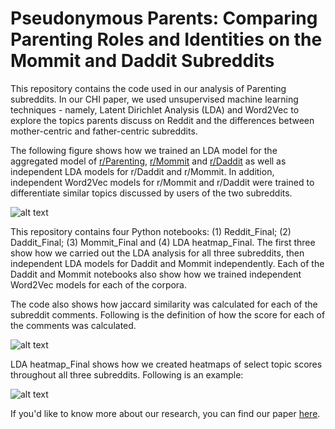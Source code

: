 # Pseudonymous Parents: Comparing Parenting Roles and Identities on the Mommit and Daddit Subreddits
This repository contains the code used in our analysis of Parenting subreddits. In our CHI paper, we used unsupervised machine learning techniques - namely, Latent Dirichlet Analysis (LDA) and Word2Vec to explore the topics parents discuss on Reddit and the differences between mother-centric and father-centric subreddits. 

The following figure shows how we trained an LDA model for the aggregated model of [r/Parenting](https://www.reddit.com/r/Parenting/), [r/Mommit](https://www.reddit.com/r/Mommit/) and [r/Daddit](https://www.reddit.com/r/daddit/) as well as independent LDA models for r/Daddit and r/Mommit. In addition, independent Word2Vec models for r/Mommit and r/Daddit were trained to differentiate similar topics discussed by users of the two subreddits. 

![alt text](http://www-personal.umich.edu/~tawfiqam/ParentingLDAWord2vecFigure.png)

This repository contains four Python notebooks: (1) Reddit_Final; (2) Daddit_Final; (3) Mommit_Final and (4) LDA heatmap_Final. The first three show how we carried out the LDA analysis for all three subreddits, then independent LDA models for Daddit and Mommit independently. Each of the Daddit and Mommit notebooks also show how we trained independent Word2Vec models for each of the corpora. 

The code also shows how jaccard similarity was calculated for each of the subreddit comments. Following is the definition of how the score for each of the comments was calculated. 

![alt text](http://www-personal.umich.edu/~tawfiqam/jaccard_similarity.png)

LDA heatmap_Final shows how we created heatmaps of select topic scores throughout all three subreddits. Following is an example:

![alt text](http://www-personal.umich.edu/~tawfiqam/LDATopicHeatExampleNew.png)

If you'd like to know more about our research, you can find our paper [here](http://www-personal.umich.edu/~tawfiqam/Ammari_Reddit_Parenting_CHI_2018.pdf).

